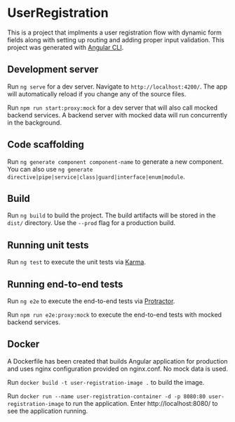 # UserRegistration

This is a project that implments a user registration flow with dynamic form fields along with setting up routing and adding proper input validation.
This project was generated with [Angular CLI](https://github.com/angular/angular-cli).

## Development server

Run `ng serve` for a dev server. Navigate to `http://localhost:4200/`. The app will automatically reload if you change any of the source files.

Run `npm run start:proxy:mock` for a dev server that will also call mocked backend services. A backend server with mocked data will run concurrently in the background.

## Code scaffolding

Run `ng generate component component-name` to generate a new component. You can also use `ng generate directive|pipe|service|class|guard|interface|enum|module`.

## Build

Run `ng build` to build the project. The build artifacts will be stored in the `dist/` directory. Use the `--prod` flag for a production build.

## Running unit tests

Run `ng test` to execute the unit tests via [Karma](https://karma-runner.github.io).

## Running end-to-end tests

Run `ng e2e` to execute the end-to-end tests via [Protractor](http://www.protractortest.org/).

Run `npm run e2e:proxy:mock` to execute the end-to-end tests with mocked backend services.

## Docker

A Dockerfile has been created that builds Angular application for production and uses nginx configuration provided on nginx.conf. No mock data is used.

Run `docker build -t user-registration-image .` to build the image.

Run `docker run --name user-registration-container -d -p 8080:80 user-registration-image` to run the application.
Enter http://localhost:8080/ to see the application running.
